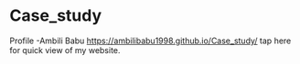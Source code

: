 # Case_study
Profile -Ambili Babu
 https://ambilibabu1998.github.io/Case_study/ tap here for quick view of my website.
 
